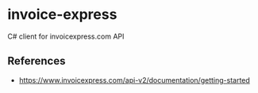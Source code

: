 invoice-express
==========================================================================

C# client for invoicexpress.com API


References
--------------------------------------------------------------------------

* https://www.invoicexpress.com/api-v2/documentation/getting-started
